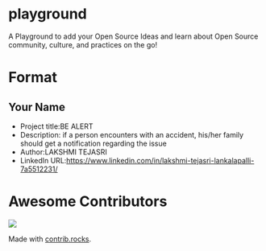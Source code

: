 # playground
A Playground to add your Open Source Ideas and learn about Open Source community, culture, and practices on the go!

# Format
## Your Name
- Project title:BE ALERT
- Description: if a person encounters with an accident, his/her family should get a notification regarding the issue 
- Author:LAKSHMI TEJASRI
- LinkedIn URL:https://www.linkedin.com/in/lakshmi-tejasri-lankalapalli-7a5512231/

# Awesome Contributors
<a href="https://github.com/VizagOSM/playground/graphs/contributors">
  <img src="https://contrib.rocks/image?repo=VizagOSM/playground" />
</a>

Made with [contrib.rocks](https://contrib.rocks).
